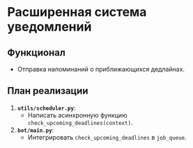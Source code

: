 # Расширенная система уведомлений

## Функционал

- Отправка напоминаний о приближающихся дедлайнах.

## План реализации

1.  **`utils/scheduler.py`**:
    - Написать асинхронную функцию `check_upcoming_deadlines(context)`.
2.  **`bot/main.py`**:
    - Интегрировать `check_upcoming_deadlines` в `job_queue`.